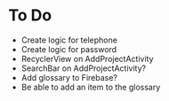 # To Do

* Create logic for telephone
* Create logic for password
* RecyclerView on AddProjectActivity
* SearchBar on AddProjectActivity?
* Add glossary to Firebase?
* Be able to add an item to the glossary
